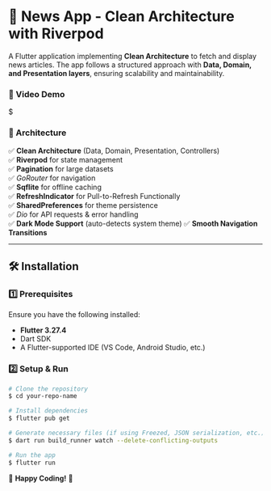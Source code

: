 # 📌 News App - Clean Architecture with Riverpod

A Flutter application implementing **Clean Architecture** to fetch and display news articles. The app follows a structured approach with **Data, Domain, and Presentation layers**, ensuring scalability and maintainability.

### 🔹 Video Demo

$

### 🔹 Architecture

✅ **Clean Architecture** (Data, Domain, Presentation, Controllers)  
✅ **Riverpod** for state management  
✅ **Pagination** for large datasets  
✅ _GoRouter_ for navigation  
✅ **Sqflite** for offline caching  
✅ **RefreshIndicator** for Pull-to-Refresh Functionally  
✅ **SharedPreferences** for theme persistence  
✅ _Dio_ for API requests & error handling  
✅ **Dark Mode Support** (auto-detects system theme)
✅ **Smooth Navigation Transitions**

---

## 🛠️ Installation

### 1️⃣ Prerequisites

Ensure you have the following installed:

- **Flutter 3.27.4**
- Dart SDK
- A Flutter-supported IDE (VS Code, Android Studio, etc.)

### 2️⃣ Setup & Run

```sh
# Clone the repository
$ cd your-repo-name

# Install dependencies
$ flutter pub get

# Generate necessary files (if using Freezed, JSON serialization, etc.)
$ dart run build_runner watch --delete-conflicting-outputs

# Run the app
$ flutter run
```

🚀 **Happy Coding!** 🎯
